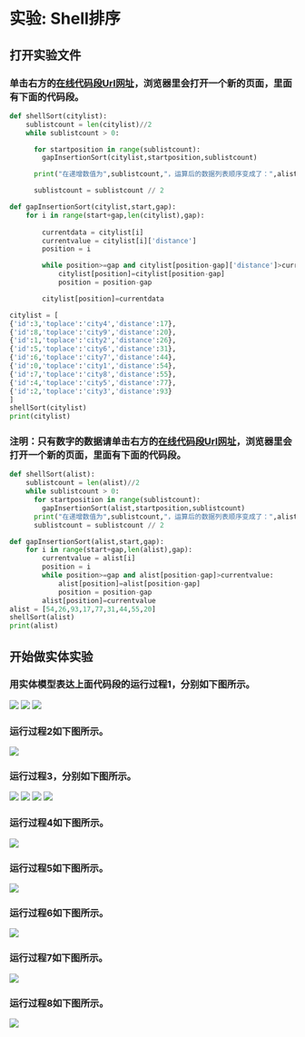 # 实验: Shell排序

## 打开实验文件

### 单击右方的[在线代码段Url网址](http://www.pythontutor.com/visualize.html#code=def%20shellSort%28citylist%29%3A%0A%20%20%20%20sublistcount%20%3D%20len%28citylist%29//2%0A%20%20%20%20while%20sublistcount%20%3E%200%3A%0A%0A%20%20%20%20%20%20for%20startposition%20in%20range%28sublistcount%29%3A%0A%20%20%20%20%20%20%20%20gapInsertionSort%28citylist,startposition,sublistcount%29%0A%0A%20%20%20%20%20%20print%28%22%E5%9C%A8%E9%80%92%E5%A2%9E%E6%95%B0%E5%80%BC%E4%B8%BA%22,sublistcount,%22%EF%BC%8C%E8%BF%90%E7%AE%97%E5%90%8E%E7%9A%84%E6%95%B0%E6%8D%AE%E5%88%97%E8%A1%A8%E9%A1%BA%E5%BA%8F%E5%8F%98%E6%88%90%E4%BA%86%EF%BC%9A%22,alist%29%0A%0A%20%20%20%20%20%20sublistcount%20%3D%20sublistcount%20//%202%0A%0Adef%20gapInsertionSort%28citylist,start,gap%29%3A%0A%20%20%20%20for%20i%20in%20range%28start%2Bgap,len%28citylist%29,gap%29%3A%0A%20%20%20%20%20%20%20%20%0A%20%20%20%20%20%20%20%20currentdata%20%3D%20citylist%5Bi%5D%20%20%20%0A%20%20%20%20%20%20%20%20currentvalue%20%3D%20citylist%5Bi%5D%5B'distance'%5D%0A%20%20%20%20%20%20%20%20position%20%3D%20i%0A%0A%20%20%20%20%20%20%20%20while%20position%3E%3Dgap%20and%20citylist%5Bposition-gap%5D%5B'distance'%5D%3Ecurrentvalue%3A%0A%20%20%20%20%20%20%20%20%20%20%20%20citylist%5Bposition%5D%3Dcitylist%5Bposition-gap%5D%0A%20%20%20%20%20%20%20%20%20%20%20%20position%20%3D%20position-gap%0A%0A%20%20%20%20%20%20%20%20citylist%5Bposition%5D%3Dcurrentdata%0A%0Acitylist%20%3D%20%5B%0A%7B'id'%3A3,'toplace'%3A'city4','distance'%3A17%7D,%0A%7B'id'%3A8,'toplace'%3A'city9','distance'%3A20%7D,%0A%7B'id'%3A1,'toplace'%3A'city2','distance'%3A26%7D,%0A%7B'id'%3A5,'toplace'%3A'city6','distance'%3A31%7D,%0A%7B'id'%3A6,'toplace'%3A'city7','distance'%3A44%7D,%0A%7B'id'%3A0,'toplace'%3A'city1','distance'%3A54%7D,%0A%7B'id'%3A7,'toplace'%3A'city8','distance'%3A55%7D,%0A%7B'id'%3A4,'toplace'%3A'city5','distance'%3A77%7D,%0A%7B'id'%3A2,'toplace'%3A'city3','distance'%3A93%7D%0A%5D%0AshellSort%28citylist%29%0Aprint%28citylist%29&cumulative=false&heapPrimitives=nevernest&mode=edit&origin=opt-frontend.js&py=py3anaconda&rawInputLstJSON=%5B%5D&textReferences=false)，浏览器里会打开一个新的页面，里面有下面的代码段。

```python
def shellSort(citylist):
    sublistcount = len(citylist)//2
    while sublistcount > 0:

      for startposition in range(sublistcount):
        gapInsertionSort(citylist,startposition,sublistcount)

      print("在递增数值为",sublistcount,"，运算后的数据列表顺序变成了：",alist)

      sublistcount = sublistcount // 2

def gapInsertionSort(citylist,start,gap):
    for i in range(start+gap,len(citylist),gap):
        
        currentdata = citylist[i]   
        currentvalue = citylist[i]['distance']
        position = i

        while position>=gap and citylist[position-gap]['distance']>currentvalue:
            citylist[position]=citylist[position-gap]
            position = position-gap

        citylist[position]=currentdata

citylist = [
{'id':3,'toplace':'city4','distance':17},
{'id':8,'toplace':'city9','distance':20},
{'id':1,'toplace':'city2','distance':26},
{'id':5,'toplace':'city6','distance':31},
{'id':6,'toplace':'city7','distance':44},
{'id':0,'toplace':'city1','distance':54},
{'id':7,'toplace':'city8','distance':55},
{'id':4,'toplace':'city5','distance':77},
{'id':2,'toplace':'city3','distance':93}
]
shellSort(citylist)
print(citylist)
```

### 注明：只有数字的数据请单击右方的[在线代码段Url网址](http://www.pythontutor.com/visualize.html#code=def%20shellSort%28alist%29%3A%0A%20%20%20%20sublistcount%20%3D%20len%28alist%29//2%0A%20%20%20%20while%20sublistcount%20%3E%200%3A%0A%20%20%20%20%20%20for%20startposition%20in%20range%28sublistcount%29%3A%0A%20%20%20%20%20%20%20%20gapInsertionSort%28alist,startposition,sublistcount%29%0A%20%20%20%20%20%20print%28%22%E5%9C%A8%E9%80%92%E5%A2%9E%E6%95%B0%E5%80%BC%E4%B8%BA%22,sublistcount,%22%EF%BC%8C%E8%BF%90%E7%AE%97%E5%90%8E%E7%9A%84%E6%95%B0%E6%8D%AE%E5%88%97%E8%A1%A8%E9%A1%BA%E5%BA%8F%E5%8F%98%E6%88%90%E4%BA%86%EF%BC%9A%22,alist%29%0A%20%20%20%20%20%20sublistcount%20%3D%20sublistcount%20//%202%0A%0Adef%20gapInsertionSort%28alist,start,gap%29%3A%0A%20%20%20%20for%20i%20in%20range%28start%2Bgap,len%28alist%29,gap%29%3A%0A%20%20%20%20%20%20%20%20currentvalue%20%3D%20alist%5Bi%5D%0A%20%20%20%20%20%20%20%20position%20%3D%20i%0A%20%20%20%20%20%20%20%20while%20position%3E%3Dgap%20and%20alist%5Bposition-gap%5D%3Ecurrentvalue%3A%0A%20%20%20%20%20%20%20%20%20%20%20%20alist%5Bposition%5D%3Dalist%5Bposition-gap%5D%0A%20%20%20%20%20%20%20%20%20%20%20%20position%20%3D%20position-gap%0A%20%20%20%20%20%20%20%20alist%5Bposition%5D%3Dcurrentvalue%0Aalist%20%3D%20%5B54,26,93,17,77,31,44,55,20%5D%0AshellSort%28alist%29%0Aprint%28alist%29&cumulative=false&heapPrimitives=nevernest&mode=edit&origin=opt-frontend.js&py=py3anaconda&rawInputLstJSON=%5B%5D&textReferences=false)，浏览器里会打开一个新的页面，里面有下面的代码段。

```python
def shellSort(alist):
    sublistcount = len(alist)//2
    while sublistcount > 0:
      for startposition in range(sublistcount):
        gapInsertionSort(alist,startposition,sublistcount)
      print("在递增数值为",sublistcount,"，运算后的数据列表顺序变成了：",alist)
      sublistcount = sublistcount // 2

def gapInsertionSort(alist,start,gap):
    for i in range(start+gap,len(alist),gap):
        currentvalue = alist[i]
        position = i
        while position>=gap and alist[position-gap]>currentvalue:
            alist[position]=alist[position-gap]
            position = position-gap
        alist[position]=currentvalue
alist = [54,26,93,17,77,31,44,55,20]
shellSort(alist)
print(alist)
```

## 开始做实体实验

### 用实体模型表达上面代码段的运行过程1，分别如下图所示。

![](/images/章5-理解基本的算法/Shell排序/00.jpg)
![](/images/章5-理解基本的算法/Shell排序/0.jpg)
![](/images/章5-理解基本的算法/Shell排序/1a1.jpg)

### 运行过程2如下图所示。

![](/images/章5-理解基本的算法/Shell排序/2a1.jpg)

### 运行过程3，分别如下图所示。

![](/images/章5-理解基本的算法/Shell排序/3a1.jpg)
![](/images/章5-理解基本的算法/Shell排序/3a2.jpg)
![](/images/章5-理解基本的算法/Shell排序/3a3.jpg)
![](/images/章5-理解基本的算法/Shell排序/3a4.jpg)

### 运行过程4如下图所示。

![](/images/章5-理解基本的算法/Shell排序/4a1.jpg)

### 运行过程5如下图所示。

![](/images/章5-理解基本的算法/Shell排序/5a1.jpg)

### 运行过程6如下图所示。

![](/images/章5-理解基本的算法/Shell排序/6a1.jpg)

### 运行过程7如下图所示。

![](/images/章5-理解基本的算法/Shell排序/7a1.jpg)

### 运行过程8如下图所示。

![](/images/章5-理解基本的算法/Shell排序/8a1.jpg)

